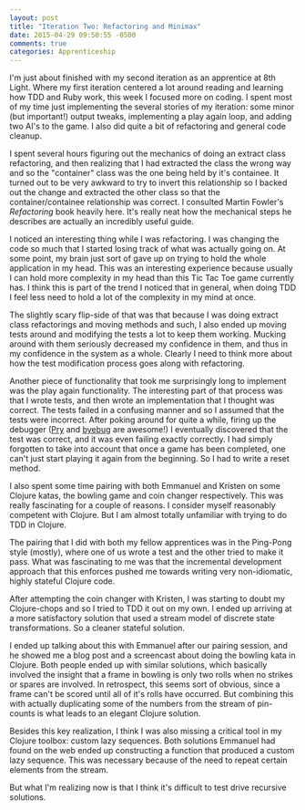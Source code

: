 ```yaml
---
layout: post
title: "Iteration Two: Refactoring and Minimax"
date: 2015-04-29 09:50:55 -0500
comments: true
categories: Apprenticeship
---
```


I'm just about finished with my second iteration as an apprentice at
8th Light. Where my first iteration centered a lot around reading and
learning how TDD and Ruby work, this week I focused more on coding. I
spent most of my time just implementing the several stories of my
iteration: some minor (but important!) output tweaks, implementing a
play again loop, and adding two AI's to the game. I also did quite a
bit of refactoring and general code cleanup.

<!--more-->

I spent several hours figuring out the mechanics of doing an extract
class refactoring, and then realizing that I had extracted the class
the wrong way and so the "container" class was the one being held by
it's containee.  It turned out to be very awkward to try to invert
this relationship so I backed out the change and extracted the other
class so that the container/containee relationship was correct. I
consulted Martin Fowler's *Refactoring* book heavily here. It's really
neat how the mechanical steps he describes are actually an incredibly
useful guide.

I noticed an interesting thing while I was refactoring. I was changing
the code so much that I started losing track of what was actually
going on. At some point, my brain just sort of gave up on trying to
hold the whole application in my head. This was an interesting
experience because usually I can hold more complexity in my head than
this Tic Tac Toe game currently has. I think this is part of the trend
I noticed that in general, when doing TDD I feel less need to hold a
lot of the complexity in my mind at once.

The slightly scary flip-side of that was that because I was doing
extract class refactorings and moving methods and such, I also ended
up moving tests around and modifying the tests a lot to keep them
working. Mucking around with them seriously decreased my confidence in
them, and thus in my confidence in the system as a whole. Clearly I
need to think more about how the test modification process goes along
with refactoring.

Another piece of functionality that took me surprisingly long to
implement was the play again functionality. The interesting part of
that process was that I wrote tests, and then wrote an implementation
that I thought was correct. The tests failed in a confusing manner and
so I assumed that the tests were incorrect. After poking around for
quite a while, firing up the debugger ([Pry][pry] and [byebug] are
awesome!) I eventually discovered that the test was correct, and it
was even failing exactly correctly. I had simply forgotten to take
into account that once a game has been completed, one can't just start
playing it again from the beginning. So I had to write a reset method.

[pry]: http://pryrepl.org/
[byebug]: https://github.com/deivid-rodriguez/pry-byebug

I also spent some time pairing with both Emmanuel and Kristen on some
Clojure katas, the bowling game and coin changer respectively. This
was really fascinating for a couple of reasons. I consider myself
reasonably competent with Clojure. But I am almost totally unfamiliar
with trying to do TDD in Clojure.

The pairing that I did with both my fellow apprentices was in the
Ping-Pong style (mostly), where one of us wrote a test and the other
tried to make it pass. What was fascinating to me was that the
incremental development approach that this enforces pushed me towards
writing very non-idiomatic, highly stateful Clojure code.

After attempting the coin changer with Kristen, I was starting to
doubt my Clojure-chops and so I tried to TDD it out on my own. I ended
up arriving at a more satisfactory solution that used a stream model
of discrete state transformations. So a cleaner stateful solution.

I ended up talking about this with Emmanuel after our pairing session,
and he showed me a blog post and a screencast about doing the bowling
kata in Clojure. Both people ended up with similar solutions, which
basically involved the insight that a frame in bowling is only two
rolls when no strikes or spares are involved. In retrospect, this
seems sort of obvious, since a frame can't be scored until all of it's
rolls have occurred. But combining this with actually duplicating some
of the numbers from the stream of pin-counts is what leads to an
elegant Clojure solution.

Besides this key realization, I think I was also missing a critical
tool in my Clojure toolbox: custom lazy sequences. Both solutions
Emmanuel had found on the web ended up constructing a function that
produced a custom lazy sequence. This was necessary because of the
need to repeat certain elements from the stream.

But what I'm realizing now is that I think it's difficult to test
drive recursive solutions.
